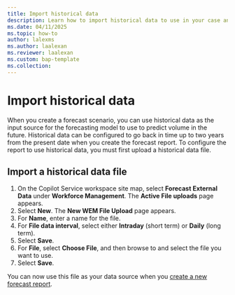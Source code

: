 ```yaml
---
title: Import historical data
description: Learn how to import historical data to use in your case and conversation forecast scenarios.
ms.date: 04/11/2025
ms.topic: how-to
author: lalexms
ms.author: laalexan
ms.reviewer: laalexan
ms.custom: bap-template
ms.collection:
---
```

# Import historical data

When you create a forecast scenario, you can use historical data as the input source for the forecasting model to use to predict volume in the future. Historical data can be configured to go back in time up to two years from the present date when you create the forecast report. To configure the report to use historical data, you must first upload a historical data file.

## Import a historical data file 

1. On the Copilot Service workspace site map, select **Forecast External Data** under **Workforce Management**. The **Active File uploads** page appears.
1. Select **New**. The **New WEM File Upload** page appears.
1. For **Name**, enter a name for the file.
1. For **File data interval**, select either **Intraday** (short term) or **Daily** (long term).
1. Select **Save**.
1. For **File**, select **Choose File**, and then browse to and select the file you want to use.
1. Select **Save**.

You can now use this file as your data source when you [create a new forecast report](wfm-forecast-scenarios.md#create-a-short-term-or-long-term-forecast-report).

